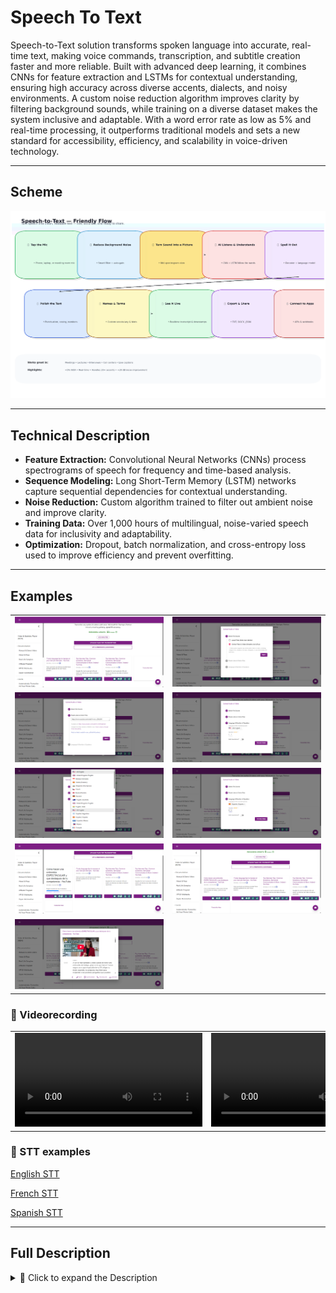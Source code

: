 # Speech To Text

Speech-to-Text solution transforms spoken language into accurate, real-time text, making voice commands, transcription, and subtitle creation faster and more reliable. Built with advanced deep learning, it combines CNNs for feature extraction and LSTMs for contextual understanding, ensuring high accuracy across diverse accents, dialects, and noisy environments. A custom noise reduction algorithm improves clarity by filtering background sounds, while training on a diverse dataset makes the system inclusive and adaptable. With a word error rate as low as 5% and real-time processing, it outperforms traditional models and sets a new standard for accessibility, efficiency, and scalability in voice-driven technology.

---

## Scheme

<img src="./img/img-1.png" alt="Scheme">

---

## Technical Description
- **Feature Extraction:** Convolutional Neural Networks (CNNs) process spectrograms of speech for frequency and time-based analysis.
- **Sequence Modeling:** Long Short-Term Memory (LSTM) networks capture sequential dependencies for contextual understanding.
- **Noise Reduction:** Custom algorithm trained to filter out ambient noise and improve clarity.
- **Training Data:** Over 1,000 hours of multilingual, noise-varied speech data for inclusivity and adaptability.
- **Optimization:** Dropout, batch normalization, and cross-entropy loss used to improve efficiency and prevent overfitting.

---

## Examples

<table>
    <tbody>
        <tr>
            <td><img src="./img/img-2.png" alt="image"></td>
            <td><img src="./img/img-3.png" alt="image"></td>
        </tr>
        <tr>
            <td><img src="./img/img-4.png" alt="image"></td>
            <td><img src="./img/img-5.png" alt="image"></td>
        </tr>
        <tr>
            <td><img src="./img/img-6.png" alt="image"></td>
            <td><img src="./img/img-7.png" alt="image"></td>
        </tr>
        <tr>
            <td><img src="./img/img-8.png" alt="image"></td>
            <td><img src="./img/img-9.png" alt="image"></td>
        </tr>
        <tr>
            <td><img src="./img/img-10.png" alt="image"></td>
            <td></td>
        </tr>
    </tbody>
</table>

### 🎥 Videorecording

<table>
    <tbody>
        <tr>
            <td>
                <video src="https://github.com/user-attachments/assets/211eaaab-f0cc-43e0-94ea-dec416036100" controls preload>
                    Your browser does not support the video tag.
                </video>
            </td>
            <td>
                <video src="https://github.com/user-attachments/assets/312e485a-da94-4a09-afca-dbcb9bfde6e6" controls preload>
                    Your browser does not support the video tag.
                </video>
            </td>
        </tr>
    </tbody>
</table>

### 📖 STT examples

[English STT](./example/English_STT.md)

[French STT](./example/French_STT.md)

[Spanish STT](./example/Spanish_STT.md)

---

## Full Description

<details>
<summary>📖 Click to expand the Description</summary>

### Problem
Human speech is diverse, influenced by accents, dialects, and noisy environments. Traditional systems often fail to achieve consistent accuracy, creating barriers for non-native speakers, regional dialects, and noisy workplaces.

### Solution
- **Hybrid Model:** CNNs for audio feature extraction + LSTMs for contextual sequence modeling.
- **Noise Filtering:** Dedicated algorithm to separate speech from noise, enhancing clarity.
- **Adaptability:** Trained on multilingual datasets with diverse accents and noise conditions.
- **Performance:** Achieves real-time transcription with low word error rate.

### Process
1. **Data Collection & Preprocessing:** Gathered large, diverse dataset and normalized audio.
2. **Feature Extraction:** Converted speech signals into spectrograms using STFT.
3. **Sequence Modeling:** LSTMs processed extracted features for phrase-level accuracy.
4. **Noise Reduction:** Custom algorithm learned from labeled datasets of speech vs. noise.
5. **Training & Optimization:** Applied cross-entropy loss, dropout, and batch normalization.

---

## Achievements
- **Accuracy:** Reduced WER to **5%** (vs industry average 10–15%).
- **Speed:** Real-time transcription with avg. **0.5 sec** per sentence.
- **Noise Handling:** Improved signal-to-noise ratio by **20 dB**.
- **Accent Adaptability:** Effective across **20+ accents and dialects**.
- **Dataset:** Trained on **1,000+ hours** of multilingual, noise-varied speech.

---

## Future Improvements & Scope
- **Transformer Architectures:** For improved contextual understanding.
- **Advanced Noise Cancellation:** Deep neural networks for adaptive filtering.
- **Personalization:** Online learning for adapting to user voices.
- **Mobile Optimization:** Energy-efficient deployment on IoT and mobile devices.
- **Global Expansion:** Support for more languages and dialects.
- **Privacy:** Federated learning for secure and private voice data processing.

---

## References
1. [Deep Speech: Scaling up end-to-end speech recognition](https://arxiv.org/abs/1412.5567)
2. [WaveNet: A Generative Model for Raw Audio](https://arxiv.org/abs/1609.03499)
3. [SpecAugment: A Simple Data Augmentation Method for Automatic Speech Recognition](https://arxiv.org/abs/1904.08779)
4. [Attention Is All You Need](https://arxiv.org/abs/1706.03762)
5. [Improving Noise Robustness of ASR via Parallel Data and Teacher-student Learning](https://arxiv.org/abs/1904.04100)
6. [Listening to Each Other: A Multilingual Dataset for Distant Speech Recognition](https://arxiv.org/abs/2006.13979)
7. [Federated Learning for Mobile Keyboard Prediction](https://arxiv.org/abs/1811.03604)  

</details>
